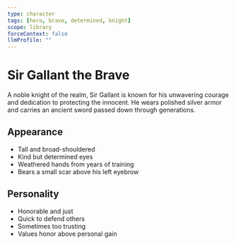 ```yaml
---
type: character
tags: [hero, brave, determined, knight]
scope: library
forceContext: false
llmProfile: ""
---
```


# Sir Gallant the Brave

A noble knight of the realm, Sir Gallant is known for his unwavering courage and dedication to protecting the innocent. He wears polished silver armor and carries an ancient sword passed down through generations.

## Appearance
- Tall and broad-shouldered
- Kind but determined eyes
- Weathered hands from years of training
- Bears a small scar above his left eyebrow

## Personality
- Honorable and just
- Quick to defend others
- Sometimes too trusting
- Values honor above personal gain
